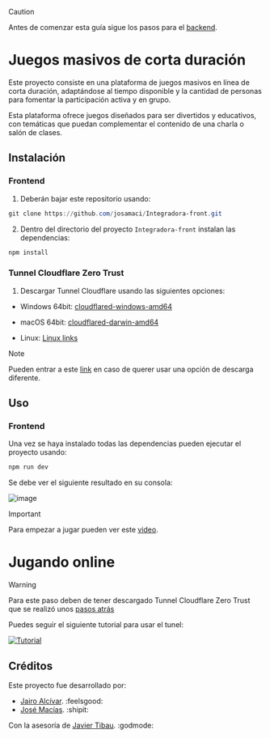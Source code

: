 > [!CAUTION]
> Antes de comenzar esta guía sigue los pasos para el [backend](https://github.com/josamaci/Integradora-back).

# Juegos masivos de corta duración

Este proyecto consiste en una plataforma de juegos masivos en línea de corta duración, adaptándose al tiempo disponible y la cantidad de personas para fomentar la participación activa y en grupo.

Esta plataforma ofrece juegos diseñados para ser divertidos y educativos, con temáticas que puedan complementar el contenido de una charla o salón de clases.

## Instalación

### Frontend

1. Deberán bajar este repositorio usando:
```powershell
git clone https://github.com/josamaci/Integradora-front.git
```

2. Dentro del directorio del proyecto ```Integradora-front``` instalan las dependencias:
```powershell
npm install
```

### Tunnel Cloudflare Zero Trust

1. Descargar Tunnel Cloudflare usando las siguientes opciones:

- Windows 64bit: [cloudflared-windows-amd64](https://github.com/cloudflare/cloudflared/releases/latest/download/cloudflared-windows-amd64.exe)

- macOS 64bit: [cloudflared-darwin-amd64](https://github.com/cloudflare/cloudflared/releases/latest/download/cloudflared-darwin-amd64.tgz)

- Linux: [Linux links](https://developers.cloudflare.com/cloudflare-one/connections/connect-networks/downloads/#linux)


> [!NOTE]
> Pueden entrar a este [link](https://developers.cloudflare.com/cloudflare-one/connections/connect-networks/downloads) en caso de querer usar una opción de descarga diferente.

## Uso

### Frontend

Una vez se haya instalado todas las dependencias pueden ejecutar el proyecto usando:
```powershell
npm run dev
```
Se debe ver el siguiente resultado en su consola:

![image](https://github.com/josamaci/Integradora-front/assets/73150508/0a1b583e-e8cb-4617-b238-3e12571fb90b)


> [!IMPORTANT]
> Para empezar a jugar pueden ver este [video](https://www.youtube.com/watch?v=-ap8isF823Q).

# Jugando online

> [!WARNING]
> Para este paso deben de tener descargado Tunnel Cloudflare Zero Trust que se realizó unos [pasos atrás](#tunnel-cloudflare-zero-trust)

Puedes seguir el siguiente tutorial para usar el tunel: 

[![Tutorial](https://img.youtube.com/vi/wahtai8h0Uo/maxresdefault.jpg)](https://www.youtube.com/watch?v=wahtai8h0Uo)

## Créditos

Este proyecto fue desarrollado por:
- [Jairo Alcívar](https://github.com/JairoAb). :feelsgood:
- [José Macías](https://github.com/josamaci). :shipit:

Con la asesoría de [Javier Tibau](https://github.com/jtibau). :godmode:
